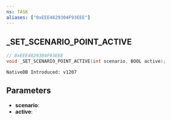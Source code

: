 ```yaml
---
ns: TASK
aliases: ["0xEEE4829304F93EEE"]
---
```

## _SET_SCENARIO_POINT_ACTIVE

```c
// 0xEEE4829304F93EEE
void _SET_SCENARIO_POINT_ACTIVE(int scenario, BOOL active);
```

```
NativeDB Introduced: v1207
```

## Parameters
* **scenario**:
* **active**:

